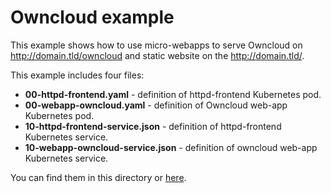 # Owncloud example

This example shows how to use micro-webapps to serve Owncloud on http://domain.tld/owncloud and static website on the http://domain.tld/.

This example includes four files:

- **00-httpd-frontend.yaml** - definition of httpd-frontend Kubernetes pod.
- **00-webapp-owncloud.yaml** - definition of Owncloud web-app Kubernetes pod.
- **10-httpd-frontend-service.json** - definition of httpd-frontend Kubernetes service.
- **10-webapp-owncloud-service.json** - definition of owncloud web-app Kubernetes service.

You can find them in this directory or [here](https://github.com/hanzz/micro-webapps/tree/master/examples/owncloud-static-root).
